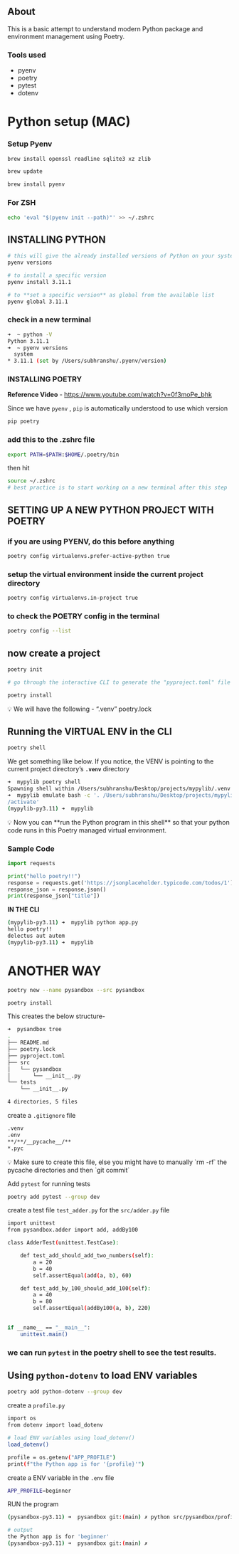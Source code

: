 ## About
This is a basic attempt to understand modern Python package and environment management using Poetry.

### Tools used
- pyenv
- poetry
- pytest
- dotenv


# Python setup (MAC)

### Setup Pyenv

```bash
brew install openssl readline sqlite3 xz zlib
```

```bash
brew update
```

```bash
brew install pyenv
```

### For ZSH

```bash
echo 'eval "$(pyenv init --path)"' >> ~/.zshrc
```

## INSTALLING PYTHON

```bash
# this will give the already installed versions of Python on your system
pyenv versions

# to install a specific version
pyenv install 3.11.1

# to **set a specific version** as global from the available list
pyenv global 3.11.1

```

### check in a new terminal

```bash
➜  ~ python -V
Python 3.11.1
➜  ~ pyenv versions
  system
* 3.11.1 (set by /Users/subhranshu/.pyenv/version)
```

### INSTALLING POETRY

**Reference Video** - 
https://www.youtube.com/watch?v=0f3moPe_bhk

Since we have `pyenv` , `pip` is automatically understood to use which version

```bash
pip poetry
```

### add this to the .zshrc file

```bash
export PATH=$PATH:$HOME/.poetry/bin
```

then hit

```bash
source ~/.zshrc
# best practice is to start working on a new terminal after this step
```

## SETTING UP A NEW PYTHON PROJECT WITH POETRY

### if you are using PYENV, do this before anything

```bash
poetry config virtualenvs.prefer-active-python true
```

### setup the virtual environment inside the current project directory

```bash
poetry config virtualenvs.in-project true
```

### to check the POETRY config in the terminal

```bash
poetry config --list
```

## now create a project

```bash
poetry init

# go through the interactive CLI to generate the "pyproject.toml" file

poetry install
```


<aside>
💡 We will have the following -
“.venv”
poetry.lock

</aside>


## Running the VIRTUAL ENV in the CLI

```bash
poetry shell
```

We get something like below. If you notice, the VENV is pointing to the current project directory’s **`.venv`** directory

```bash
➜  mypylib poetry shell
Spawning shell within /Users/subhranshu/Desktop/projects/mypylib/.venv
➜  mypylib emulate bash -c '. /Users/subhranshu/Desktop/projects/mypylib/.venv/bin
/activate'
(mypylib-py3.11) ➜  mypylib
```

<aside>
💡 Now you can **run the Python program in this shell** so that your python code runs in this Poetry managed virtual environment.

</aside>

### Sample Code

```python
import requests

print("hello poetry!!")
response = requests.get('https://jsonplaceholder.typicode.com/todos/1')
response_json = response.json()
print(response_json["title"])
```

**IN THE CLI**

```bash
(mypylib-py3.11) ➜  mypylib python app.py
hello poetry!!
delectus aut autem
(mypylib-py3.11) ➜  mypylib
```

# ANOTHER WAY

```bash
poetry new --name pysandbox --src pysandbox
```

```bash
poetry install
```

This creates the below structure-

```bash
➜  pysandbox tree
.
├── README.md
├── poetry.lock
├── pyproject.toml
├── src
│   └── pysandbox
│       └── __init__.py
└── tests
    └── __init__.py

4 directories, 5 files
```

create a `.gitignore` file

```bash
.venv
.env
**/**/__pycache__/**
*.pyc
```

<aside>
💡 Make sure to create this file, else you might have to manually `rm -rf` the pycache directories and then `git commit`

</aside>

Add `pytest` for running tests

```bash
poetry add pytest --group dev
```

create a test file `test_adder.py`  for the `src/adder.py` file

```bash
import unittest
from pysandbox.adder import add, addBy100

class AdderTest(unittest.TestCase):

    def test_add_should_add_two_numbers(self):
        a = 20
        b = 40
        self.assertEqual(add(a, b), 60)

    def test_add_by_100_should_add_100(self):
        a = 40
        b = 80
        self.assertEqual(addBy100(a, b), 220)
    

if __name__ == "__main__":
    unittest.main()
```

### we can run `pytest` in the poetry shell to see the test results.

## Using `python-dotenv` to load ENV variables

```bash
poetry add python-dotenv --group dev
```

create a `profile.py`

```bash
import os
from dotenv import load_dotenv

# load ENV variables using load_dotenv()
load_dotenv()

profile = os.getenv("APP_PROFILE")
print(f"the Python app is for '{profile}'")
```

create a ENV variable in the `.env` file

```bash
APP_PROFILE=beginner
```

RUN the program

```bash
(pysandbox-py3.11) ➜  pysandbox git:(main) ✗ python src/pysandbox/profile.py

# output
the Python app is for 'beginner'
(pysandbox-py3.11) ➜  pysandbox git:(main) ✗
```


